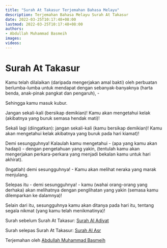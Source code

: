 ```yaml
---
title: "Surah At Takasur Terjemahan Bahasa Melayu"
description: Terjemahan Bahasa Melayu Surah At Takasur
date: 2022-03-25T10:17:48+08:00
lastmod: 2022-03-25T10:17:48+08:00
authors:
- Abdullah Muhammad Basmeih
images:
videos:
---
```


# Surah At Takasur

<p class='atq' id="1">Kamu telah dilalaikan (daripada mengerjakan amal bakti) oleh perbuatan berlumba-lumba untuk mendapat dengan sebanyak-banyaknya (harta benda, anak-pinak pangkat dan pengaruh), -</p>
<p class='atq' id="2">Sehingga kamu masuk kubur.</p>
<p class='atq' id="3">Jangan sekali-kali (bersikap demikian)! Kamu akan mengetahui kelak (akibatnya yang buruk semasa hendak mati)!</p>
<p class='atq' id="4">Sekali lagi (diingatkan): jangan sekali-kali (kamu bersikap demikian)! Kamu akan mengetahui kelak akibatnya yang buruk pada hari kiamat)!</p>
<p class='atq' id="5">Demi sesungguhnya! Kalaulah kamu mengetahui - (apa yang kamu akan hadapi) - dengan pengetahuan yang yakin, (tentulah kamu akan mengerjakan perkara-perkara yang menjadi bekalan kamu untuk hari akhirat).</p>
<p class='atq' id="6">(Ingatlah) demi sesungguhnya! - Kamu akan melihat neraka yang marak menjulang.</p>
<p class='atq' id="7">Selepas itu - demi sesungguhnya! - kamu (wahai orang-orang yang derhaka) akan melihatnya dengan penglihatan yang yakin (semasa kamu dilemparkan ke dalamnya)!</p>
<p class='atq' id="8">Selain dari itu, sesungguhnya kamu akan ditanya pada hari itu, tentang segala nikmat (yang kamu telah menikmatinya)!</p>

Surah sebelum Surah At Takasur: [Surah Al Adiyat](/al-quran/surah-al-qariah-terjemahan-bahasa-melayu/)

Surah selepas Surah At Takasur: [Surah Al Asr](/al-quran/surah-al-asr-terjemahan-bahasa-melayu/)

Terjemahan oleh [Abdullah Muhammad Basmeih](/authors/abdullah-muhammad-basmeih/)